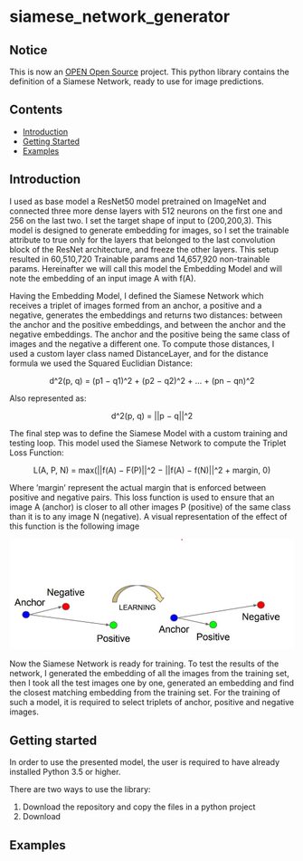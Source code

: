 # siamese_network_generator

## Notice

This is now an [OPEN Open Source](http://openopensource.org/) project. This python library contains the definition of a Siamese Network, ready to use for image predictions.

## Contents

* [Introduction](#introduction)
* [Getting Started](#getting-started)
* [Examples](#examples)

## Introduction


I used as base model a ResNet50 model pretrained on ImageNet and connected three more dense layers with 512 neurons on the first one and 256 on the last two. I set the target shape of input to (200,200,3). This model is designed to generate embedding for images, so I set the trainable attribute to true only for the layers that belonged to the last convolution block of the ResNet architecture, and freeze the other layers. This setup resulted in 60,510,720 Trainable params and 14,657,920 non-trainable params. Hereinafter we will call this model the Embedding Model and will note the embedding of an input image A with f(A).

Having the Embedding Model, I defined the Siamese Network which receives a triplet of images formed from an anchor, a positive and a negative, generates the
embeddings and returns two distances: between the anchor and the positive embeddings, and between the anchor and the negative embeddings. The anchor and the positive being the same class of images and the negative a different one. To compute those distances, I used a custom layer class named DistanceLayer, and for the distance formula we used the Squared Euclidian Distance:

<p align="center">
    d^2(p, q) = (p1 − q1)^2 + (p2 − q2)^2 + ... + (pn − qn)^2
</p>

Also represented as:

<p align="center">
  d^2(p, q) = ||p − q||^2
</p>

The final step was to define the Siamese Model with a custom training and testing loop. This model used the Siamese Network to compute the Triplet Loss Function:

<p align="center">
  L(A, P, N) = max(||f(A) − F(P)||^2 − ||f(A) − f(N)||^2 + margin, 0)
</p>

Where ’margin’ represent the actual margin that is enforced between positive and negative pairs. This loss function is used to ensure that an image A (anchor) is closer to all other images P (positive) of the same class than it is to any image N (negative). A visual representation of the effect of this function is the following image

![My Image](tripletLoss.jpg)

Now the Siamese Network is ready for training. To test the results of the network, I generated the embedding of all the images from the training set, then I took all the test images one by one, generated an embedding and find the closest matching embedding from the training set. For the training of such a model, it is required to
select triplets of anchor, positive and negative images.

## Getting started

In order to use the presented model, the user is required to have already installed Python 3.5 or higher.

There are two ways to use the library:
1. Download the repository and copy the files in a python project
2. Download 

## Examples

